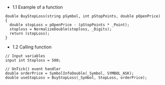 * 1.1 Example of a function
```mq5
double BuyStopLoss(string pSymbol, int pStopPoints, double pOpenPrice)
{
  double stopLoss = pOpenPrice - (pStopPoints * _Point);
  stoploss = NormalizeDouble(stoploss, _Digits);
  return (stopLoss);
}
```
* 1.2 Calling function
```mq5
// Input variables
input int Stoploss = 500;

// OnTick() event handler
double orderPrice = SymbolInfoDouble(_Symbol, SYMBOL_ASK);
double useStopLoss = BuyStopLoss(_Symbol, StopLoss, orderPrice);
```

